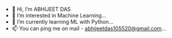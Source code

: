 - 👋 Hi, I’m ABHIJEET DAS
- 👀 I’m interested in Machine Learning...
- 🌱 I’m currently learning ML with Python...
- 📫 You can ping me on mail - abhijeetdas105520@gmail.com...

<!---
ABHI-105520/ABHI-105520 is a ✨ special ✨ repository because its `README.md` (this file) appears on your GitHub profile.
You can click the Preview link to take a look at your changes.
--->
